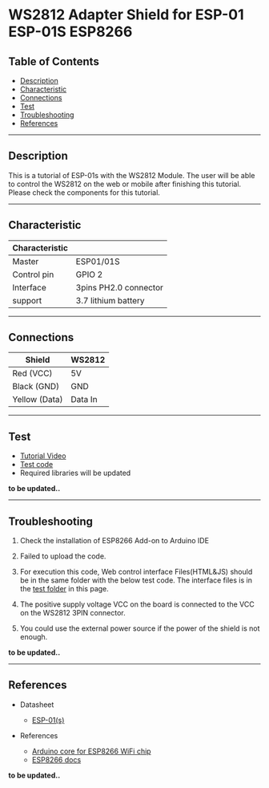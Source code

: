# WS2812 Adapter Shield for ESP-01 ESP-01S ESP8266

## Table of Contents

-   [Description](#description)
-   [Characteristic](#characteristic)
-   [Connections](#connections)
-   [Test](#test)
-   [Troubleshooting](#troubleshooting)
-   [References](#references)

---

## Description

This is a tutorial of ESP-01s with the WS2812 Module. The user will be able to control the WS2812 on the web or mobile after finishing this tutorial.
Please check the components for this tutorial.

---

## Characteristic

| Characteristic |                       |
| -------------- | --------------------- |
| Master         | ESP01/01S             |
| Control pin    | GPIO 2                |
| Interface      | 3pins PH2.0 connector |
| support        | 3.7 lithium battery   |

---

## Connections

| Shield        | WS2812  |
| ------------- | ------- |
| Red (VCC)     | 5V      |
| Black (GND)   | GND     |
| Yellow (Data) | Data In |

---

## Test

-   [Tutorial Video](https://youtu.be/tKl5vnxCVcc)
-   [Test code](test/)
-   Required libraries will be updated

**to be updated..**

---

## Troubleshooting

1. Check the installation of ESP8266 Add-on to Arduino IDE

2. Failed to upload the code.

3. For execution this code, Web control interface Files(HTML&JS) should be in the same folder with the below test code. The interface files is in the [test folder](test/) in this page.

4. The positive supply voltage VCC on the board is connected to the VCC on the WS2812 3PIN connector.

5. You could use the external power source if the power of the shield is not enough.

**to be updated..**

---

## References

-   Datasheet

    -   [ESP-01(s)](https://bit.ly/3twNw57)

-   References

    -   [Arduino core for ESP8266 WiFi chip](https://github.com/esp8266/Arduino)
    -   [ESP8266 docs](https://bit.ly/3eVpJYn)

**to be updated..**
